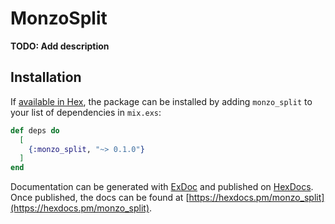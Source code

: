 # MonzoSplit

**TODO: Add description**

## Installation

If [available in Hex](https://hex.pm/docs/publish), the package can be installed
by adding `monzo_split` to your list of dependencies in `mix.exs`:

```elixir
def deps do
  [
    {:monzo_split, "~> 0.1.0"}
  ]
end
```

Documentation can be generated with [ExDoc](https://github.com/elixir-lang/ex_doc)
and published on [HexDocs](https://hexdocs.pm). Once published, the docs can
be found at [https://hexdocs.pm/monzo_split](https://hexdocs.pm/monzo_split).

